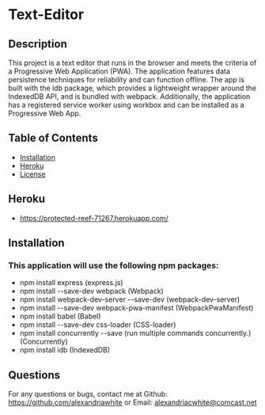 # Text-Editor
## Description 
This project is a text editor that runs in the browser and meets the criteria of a Progressive Web Application (PWA). The application features data persistence techniques for reliability and can function offline. The app is built with the idb package, which provides a lightweight wrapper around the IndexedDB API, and is bundled with webpack. Additionally, the application has a registered service worker using workbox and can be installed as a Progressive Web App.
## Table of Contents
- [Installation](#installation)
- [Heroku](#heroku)
- [License](#license)
## Heroku
- https://protected-reef-71267.herokuapp.com/

## Installation
### This application will use the following npm packages:
- npm install express (express.js)
- npm install --save-dev webpack (Webpack)
- npm install webpack-dev-server --save-dev (webpack-dev-server)
- npm install --save-dev webpack-pwa-manifest (WebpackPwaManifest)
- npm install babel (Babel)
- npm install --save-dev css-loader (CSS-loader)
- npm install concurrently --save (run multiple commands concurrently.) (Concurrently)
- npm install idb (IndexedDB)

## Questions
For any questions or bugs, contact me at Github: https://github.com/alexandriawhite or Email: alexandriacwhite@comcast.net